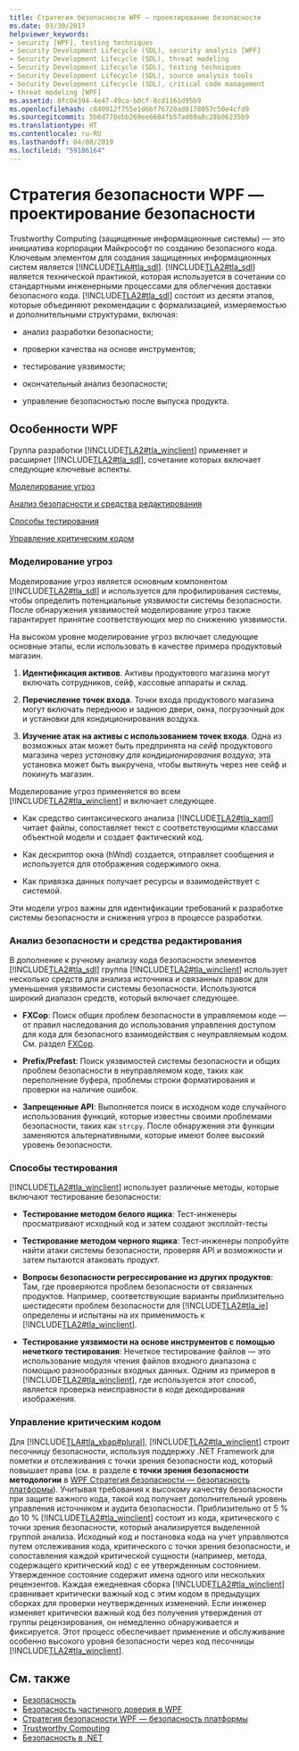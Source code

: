 ```yaml
---
title: Стратегия безопасности WPF — проектирование безопасности
ms.date: 03/30/2017
helpviewer_keywords:
- security [WPF], testing techniques
- Security Development Lifecycle (SDL), security analysis [WPF]
- Security Development Lifecycle (SDL), threat modeling
- Security Development Lifecycle (SDL), testing techniques
- Security Development Lifecycle (SDL), source analysis tools
- Security Development Lifecycle (SDL), critical code management
- threat modeling [WPF]
ms.assetid: 0fc04394-4e47-49ca-b0cf-8cd1161d95b9
ms.openlocfilehash: c840912f755e1d6bf76720ad0178057c50e4cfd9
ms.sourcegitcommit: 5b6d778ebb269ee6684fb57ad69a8c28b06235b9
ms.translationtype: HT
ms.contentlocale: ru-RU
ms.lasthandoff: 04/08/2019
ms.locfileid: "59186164"
---
```

# <a name="wpf-security-strategy---security-engineering"></a>Стратегия безопасности WPF — проектирование безопасности
Trustworthy Computing (защищенные информационные системы) — это инициатива корпорации Майкрософт по созданию безопасного кода. Ключевым элементом для создания защищенных информационных систем является [!INCLUDE[TLA#tla_sdl](../../../includes/tlasharptla-sdl-md.md)]. [!INCLUDE[TLA2#tla_sdl](../../../includes/tla2sharptla-sdl-md.md)] является технической практикой, которая используется в сочетании со стандартными инженерными процессами для облегчения доставки безопасного кода. [!INCLUDE[TLA2#tla_sdl](../../../includes/tla2sharptla-sdl-md.md)] состоит из десяти этапов, которые объединяют рекомендации с формализацией, измеряемостью и дополнительными структурами, включая:  
  
-   анализ разработки безопасности;  
  
-   проверки качества на основе инструментов;  
  
-   тестирование уязвимости;  
  
-   окончательный анализ безопасности;  
  
-   управление безопасностью после выпуска продукта.  
  
## <a name="wpf-specifics"></a>Особенности WPF  
 Группа разработки [!INCLUDE[TLA2#tla_winclient](../../../includes/tla2sharptla-winclient-md.md)] применяет и расширяет [!INCLUDE[TLA2#tla_sdl](../../../includes/tla2sharptla-sdl-md.md)], сочетание которых включает следующие ключевые аспекты.  
  
 [Моделирование угроз](#threat_modeling)  
  
 [Анализ безопасности и средства редактирования](#tools)  
  
 [Способы тестирования](#techniques)  
  
 [Управление критическим кодом](#critical_code)  
  
<a name="threat_modeling"></a>   
### <a name="threat-modeling"></a>Моделирование угроз  
 Моделирование угроз является основным компонентом [!INCLUDE[TLA2#tla_sdl](../../../includes/tla2sharptla-sdl-md.md)] и используется для профилирования системы, чтобы определить потенциальные уязвимости системы безопасности. После обнаружения уязвимостей моделирование угроз также гарантирует принятие соответствующих мер по снижению уязвимости.  
  
 На высоком уровне моделирование угроз включает следующие основные этапы, если использовать в качестве примера продуктовый магазин.  
  
1.  **Идентификация активов**. Активы продуктового магазина могут включать сотрудников, сейф, кассовые аппараты и склад.  
  
2.  **Перечисление точек входа**. Точки входа продуктового магазина могут включать переднюю и заднюю двери, окна, погрузочный док и установки для кондиционирования воздуха.  
  
3.  **Изучение атак на активы с использованием точек входа**. Одна из возможных атак может быть предпринята на *сейф* продуктового магазина через *установку для кондиционирования воздуха*; эта установка может быть выкручена, чтобы вытянуть через нее сейф и покинуть магазин.  
  
 Моделирование угроз применяется во всем [!INCLUDE[TLA2#tla_winclient](../../../includes/tla2sharptla-winclient-md.md)] и включает следующее.  
  
-   Как средство синтаксического анализа [!INCLUDE[TLA2#tla_xaml](../../../includes/tla2sharptla-xaml-md.md)] читает файлы, сопоставляет текст с соответствующими классами объектной модели и создает фактический код.  
  
-   Как дескриптор окна (hWnd) создается, отправляет сообщения и используется для отображения содержимого окна.  
  
-   Как привязка данных получает ресурсы и взаимодействует с системой.  
  
 Эти модели угроз важны для идентификации требований к разработке системы безопасности и снижения угроз в процессе разработки.  
  
<a name="tools"></a>   
### <a name="source-analysis-and-editing-tools"></a>Анализ безопасности и средства редактирования  
 В дополнение к ручному анализу кода безопасности элементов [!INCLUDE[TLA2#tla_sdl](../../../includes/tla2sharptla-sdl-md.md)] группа  [!INCLUDE[TLA2#tla_winclient](../../../includes/tla2sharptla-winclient-md.md)] использует несколько средств для анализа источника и связанных правок для уменьшения уязвимости системы безопасности. Используются широкий диапазон средств, который включает следующее.  
  
-   **FXCop**: Поиск общих проблем безопасности в управляемом коде — от правил наследования до использования управления доступом для кода для безопасного взаимодействия с неуправляемым кодом. См. раздел [FXCop](https://docs.microsoft.com/previous-versions/dotnet/netframework-3.0/bb429476%28v=vs.80%29).  
  
-   **Prefix/Prefast**: Поиск уязвимостей системы безопасности и общих проблем безопасности в неуправляемом коде, таких как переполнение буфера, проблемы строки форматирования и проверки на наличие ошибок.  
  
-   **Запрещенные API**: Выполняется поиск в исходном коде случайного использования функций, которые известны своими проблемами безопасности, таких как `strcpy`. После обнаружения эти функции заменяются альтернативными, которые имеют более высокий уровень безопасности.  
  
<a name="techniques"></a>   
### <a name="testing-techniques"></a>Способы тестирования  
 [!INCLUDE[TLA2#tla_winclient](../../../includes/tla2sharptla-winclient-md.md)] использует различные методы, которые включают тестирование безопасности:  
  
-   **Тестирование методом белого ящика**: Тест-инженеры просматривают исходный код и затем создают эксплойт-тесты  
  
-   **Тестирование методом черного ящика**: Тест-инженеры попробуйте найти атаки системы безопасности, проверяя API и возможности и затем пытаются атаковать продукт.  
  
-   **Вопросы безопасности регрессирование из других продуктов**: Там, где проверяются проблем безопасности от связанных продуктов. Например, соответствующие варианты приблизительно шестидесяти проблем безопасности для [!INCLUDE[TLA2#tla_ie](../../../includes/tla2sharptla-ie-md.md)] определены и испытаны на их применимость к [!INCLUDE[TLA2#tla_winclient](../../../includes/tla2sharptla-winclient-md.md)].  
  
-   **Тестирование уязвимости на основе инструментов с помощью нечеткого тестирования**: Нечеткое тестирование файлов — это использование модуля чтения файлов входного диапазона с помощью разнообразных входных данных. Одним из примеров в [!INCLUDE[TLA2#tla_winclient](../../../includes/tla2sharptla-winclient-md.md)], где используется этот способ, является проверка неисправности в коде декодирования изображения.  
  
<a name="critical_code"></a>   
### <a name="critical-code-management"></a>Управление критическим кодом  
 Для [!INCLUDE[TLA#tla_xbap#plural](../../../includes/tlasharptla-xbapsharpplural-md.md)], [!INCLUDE[TLA2#tla_winclient](../../../includes/tla2sharptla-winclient-md.md)] строит песочницу безопасности, используя поддержку .NET Framework для пометки и отслеживания с точки зрения безопасности код, который повышает права (см. в разделе **с точки зрения безопасности методологии** в [WPF Стратегия безопасности — безопасность платформы](wpf-security-strategy-platform-security.md)). Учитывая требования к высокому качеству безопасности при защите важного кода, такой код получает дополнительный уровень управления источником и аудита безопасности. Приблизительно от 5 % до 10 % [!INCLUDE[TLA2#tla_winclient](../../../includes/tla2sharptla-winclient-md.md)] состоит из кода, критического с точки зрения безопасности, который анализируется выделенной группой анализа. Исходный код и постановка кода на учет управляются путем отслеживания кода, критического с точки зрения безопасности, и сопоставления каждой критической сущности (например, метода, содержащего критический код) с ее утвержденным состоянием. Утвержденное состояние содержит имена одного или нескольких рецензентов. Каждая ежедневная сборка [!INCLUDE[TLA2#tla_winclient](../../../includes/tla2sharptla-winclient-md.md)] сравнивает критически важный код с этим кодом в предыдущих сборках для проверки неутвержденных изменений. Если инженер изменяет критически важный код без получения утверждения от группы рецензирования, он немедленно обнаруживается и фиксируется. Этот процесс обеспечивает применение и обслуживание особенно высокого уровня безопасности через код песочницы [!INCLUDE[TLA2#tla_winclient](../../../includes/tla2sharptla-winclient-md.md)].  
  
## <a name="see-also"></a>См. также

- [Безопасность](security-wpf.md)
- [Безопасность частичного доверия в WPF](wpf-partial-trust-security.md)
- [Стратегия безопасности WPF — безопасность платформы](wpf-security-strategy-platform-security.md)
- [Trustworthy Computing](https://www.microsoft.com/mscorp/twc/default.mspx)
- [Безопасность в .NET](../../standard/security/index.md)
